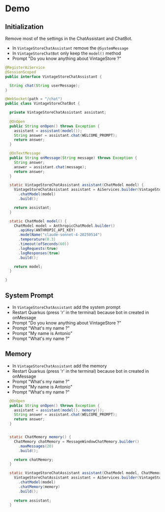 # Demo

## Initialization

Remove most of the settings in the ChatAssistant and ChatBot.

* In `VintageStoreChatAssistant` remove the `@SystemMessage`
* In `VintageStoreChatBot` only keep the `model()` method 
* Prompt "Do you know anything about VintageStore ?"

```java
@RegisterAiService
@SessionScoped
public interface VintageStoreChatAssistant {

  String chat(String userMessage);
}
```

```java
@WebSocket(path = "/chat")
public class VintageStoreChatBot {

  private VintageStoreChatAssistant assistant;
  
  @OnOpen
  public String onOpen() throws Exception {
    assistant = assistant(model());
    String answer = assistant.chat(WELCOME_PROMPT);
    return answer;
  }

  @OnTextMessage
  public String onMessage(String message) throws Exception {
    String answer;
    answer = assistant.chat(message);
    return answer;
  }

  static VintageStoreChatAssistant assistant(ChatModel model) {
    VintageStoreChatAssistant assistant = AiServices.builder(VintageStoreChatAssistant.class)
      .chatModel(model)
      .build();

    return assistant;
  }

  static ChatModel model() {
    ChatModel model = AnthropicChatModel.builder()
      .apiKey(ANTHROPIC_API_KEY)
      .modelName("claude-sonnet-4-20250514")
      .temperature(0.3)
      .timeout(ofSeconds(60))
      .logRequests(true)
      .logResponses(true)
      .build();

    return model;
  }

}  
```

## System Prompt

* In `VintageStoreChatAssistant` add the system prompt
* Restart Quarkus (press 'r' in the terminal) because bot in created in onMessage
* Prompt "Do you know anything about VintageStore ?"
* Prompt "What's my name ?"
* Prompt "My name is Antonio"
* Prompt "What's my name ?"

## Memory

* In `VintageStoreChatAssistant` add the memory
* Restart Quarkus (press 'r' in the terminal) because bot in created in onMessage
* Prompt "What's my name ?"
* Prompt "My name is Antonio"
* Prompt "What's my name ?"

```java
  @OnOpen
  public String onOpen() throws Exception {
    assistant = assistant(model(), memory());
    String answer = assistant.chat(WELCOME_PROMPT);
    return answer;
  }


  static ChatMemory memory() {
    ChatMemory chatMemory = MessageWindowChatMemory.builder()
      .maxMessages(20)
      .build();

    return chatMemory;
  }

  static VintageStoreChatAssistant assistant(ChatModel model, ChatMemory memory) {
    VintageStoreChatAssistant assistant = AiServices.builder(VintageStoreChatAssistant.class)
      .chatModel(model)
      .chatMemory(memory)
      .build();
  
    return assistant;
  }
```
